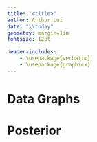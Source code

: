```yaml
---
title: "<title>"
author: Arthur Lui
date: "\\today"
geometry: margin=1in
fontsize: 12pt

header-includes: 
    - \usepackage{verbatim}
    - \usepackage{graphicx}
---
```


# Data Graphs
<data-pdf>
<data-png>

# Posterior
<params-pdf>
<W-txt>
<missing-count-txt>
<imputes-png>
